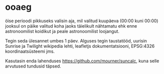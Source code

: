 # ooaeg

öise perioodi pikkuseks valisin aja, mil valitud kuupäeva (00:00 kuni 00:00) jooksul on päike valitud koha jaoks täielikult nähtamatu ehk enne astronoomilist koidikut ja peale astronoomilist loojangut.  


Tegin seda ülesannet umbes 1 päev. Alguses tegin taustatööd, uurisin Sunrise ja Twilight wikipedia lehti, leafletjs dokumentatsiooni, EPSG:4326 koordinaatsüsteemi jms.

Kasutasin enda lahenduses https://github.com/mourner/suncalc, kuna selle arvutused tundusid täpsed.

